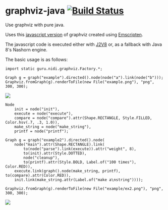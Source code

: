 # graphviz-java [![Build Status](https://travis-ci.org/nidi3/graphviz-java.svg)](https://travis-ci.org/nidi3/graphviz-java)
Use graphviz with pure java.

Uses this [javascript version](https://github.com/mdaines/viz.js) of graphviz created using 
[Emscripten](https://github.com/kripken/emscripten).

The javascript code is executed either with [J2V8](https://github.com/eclipsesource/J2V8) or, 
as a fallback with Java 8's Nashorn engine.

The basic usage is as follows:
    
    import static guru.nidi.graphviz.Factory.*;

    Graph g = graph("example").directed().node(node("a").link(node("b")));
    Graphviz.fromGraph(g).renderToFile(new File("example.png"), "png", 300, 300);
    
![](https://raw.githubusercontent.com/nidi3/graphviz-java/master/example/ex1.png)

    Node
        init = node("init"),
        execute = node("execute"),
        compare = node("compare").attr(Shape.RECTANGLE, Style.FILLED, Color.hsv(.7, .3, 1.0)),
        make_string = node("make_string"),
        printf = node("printf");
        
    Graph g = graph("example2").directed().node(
        node("main").attr(Shape.RECTANGLE).link(
            to(node("parse").link(execute)).attr("weight", 8),
            to(init).attr(Style.DOTTED),
            node("cleanup"),
            to(printf).attr(Style.BOLD, Label.of("100 times"), Color.RED)),
        execute.link(graph().node(make_string, printf), to(compare).attr(Color.RED)),
        init.link(make_string.attr(Label.of("make a\nstring"))));
        
    Graphviz.fromGraph(g).renderToFile(new File("example/ex2.png"), "png", 300, 300);
    
![](https://raw.githubusercontent.com/nidi3/graphviz-java/master/example/ex2.png)
